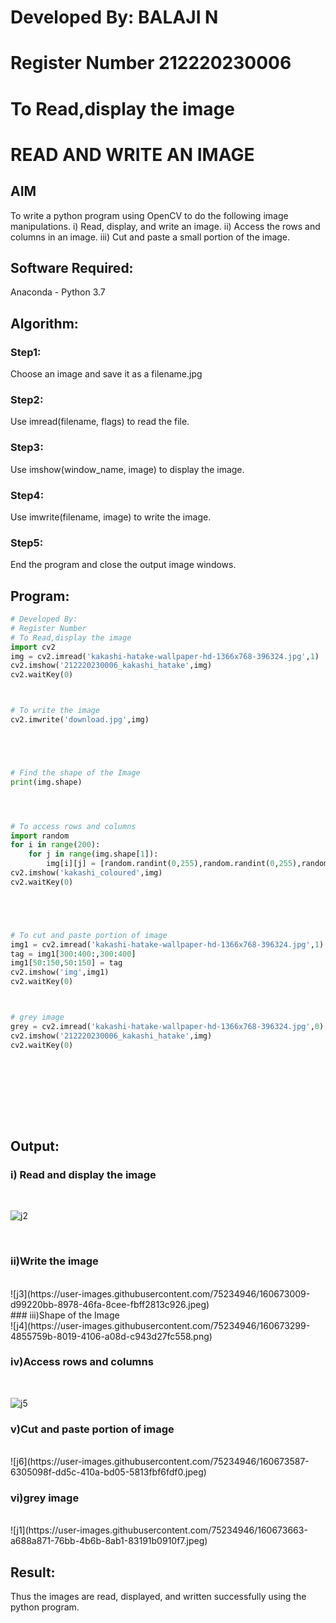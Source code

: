 # Developed By: BALAJI N
# Register Number 212220230006
# To Read,display the image
# READ AND WRITE AN IMAGE
## AIM
To write a python program using OpenCV to do the following image manipulations.
i) Read, display, and write an image.
ii) Access the rows and columns in an image.
iii) Cut and paste a small portion of the image.

## Software Required:
Anaconda - Python 3.7
## Algorithm:
### Step1:
Choose an image and save it as a filename.jpg
### Step2:
Use imread(filename, flags) to read the file.
### Step3:
Use imshow(window_name, image) to display the image.
### Step4:
Use imwrite(filename, image) to write the image.
### Step5:
End the program and close the output image windows.
## Program:
```python
# Developed By:
# Register Number
# To Read,display the image
import cv2
img = cv2.imread('kakashi-hatake-wallpaper-hd-1366x768-396324.jpg',1)
cv2.imshow('212220230006_kakashi_hatake',img)
cv2.waitKey(0)



# To write the image
cv2.imwrite('download.jpg',img)





# Find the shape of the Image
print(img.shape)




# To access rows and columns
import random
for i in range(200):
    for j in range(img.shape[1]):
        img[i][j] = [random.randint(0,255),random.randint(0,255),random.randint(0,255)]
cv2.imshow('kakashi_coloured',img)
cv2.waitKey(0)





# To cut and paste portion of image
img1 = cv2.imread('kakashi-hatake-wallpaper-hd-1366x768-396324.jpg',1)
tag = img1[300:400:,300:400]
img1[50:150,50:150] = tag
cv2.imshow('img',img1)
cv2.waitKey(0)



# grey image
grey = cv2.imread('kakashi-hatake-wallpaper-hd-1366x768-396324.jpg',0)
cv2.imshow('212220230006_kakashi_hatake',img)
cv2.waitKey(0)










```
## Output:

### i) Read and display the image

<br>

![j2](https://user-images.githubusercontent.com/75234946/160672959-43bdab85-bab9-429c-b80b-ba00f71699b5.jpeg)

<br>


### ii)Write the image

<br>
![j3](https://user-images.githubusercontent.com/75234946/160673009-d99220bb-8978-46fa-8cee-fbff2813c926.jpeg)
<br>
### iii)Shape of the Image

<br>
![j4](https://user-images.githubusercontent.com/75234946/160673299-4855759b-8019-4106-a08d-c943d27fc558.png)
<br>


### iv)Access rows and columns
<br>


![j5](https://user-images.githubusercontent.com/75234946/160673409-22686314-5bb5-431b-9e43-e884dd222916.jpeg)
<br>


### v)Cut and paste portion of image
<br>
![j6](https://user-images.githubusercontent.com/75234946/160673587-6305098f-dd5c-410a-bd05-5813fbf6fdf0.jpeg)
<br>


### vi)grey image
<br>
![j1](https://user-images.githubusercontent.com/75234946/160673663-a688a871-76bb-4b6b-8ab1-83191b0910f7.jpeg)
<br>


## Result:
Thus the images are read, displayed, and written successfully using the python program.



